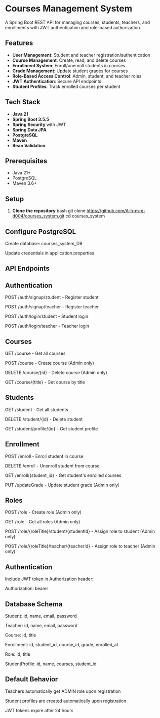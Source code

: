 # Courses Management System

A Spring Boot REST API for managing courses, students, teachers, and enrollments with JWT authentication and role-based authorization.

## Features

- **User Management**: Student and teacher registration/authentication
- **Course Management**: Create, read, and delete courses
- **Enrollment System**: Enroll/unenroll students in courses
- **Grade Management**: Update student grades for courses
- **Role-Based Access Control**: Admin, student, and teacher roles
- **JWT Authentication**: Secure API endpoints
- **Student Profiles**: Track enrolled courses per student

## Tech Stack

- **Java 21**
- **Spring Boot 3.5.5**
- **Spring Security** with JWT
- **Spring Data JPA**
- **PostgreSQL**
- **Maven**
- **Bean Validation**

## Prerequisites

- Java 21+
- PostgreSQL
- Maven 3.6+

## Setup

1. **Clone the repository**
bash
git clone <https://github.com/A-h-m-e-d004/courses_system.git>
cd courses_system

## Configure PostgreSQL

Create database: courses_system_DB

Update credentials in application.properties

## API Endpoints
## Authentication
POST /auth/signup/student - Register student

POST /auth/signup/teacher - Register teacher

POST /auth/login/student - Student login

POST /auth/login/teacher - Teacher login

## Courses
GET /course - Get all courses

POST /course - Create course (Admin only)

DELETE /course/{id} - Delete course (Admin only)

GET /course/{title} - Get course by title

## Students
GET /student - Get all students

DELETE /student/{id} - Delete student

GET /student/profile/{id} - Get student profile

## Enrollment
POST /enroll - Enroll student in course

DELETE /enroll - Unenroll student from course

GET /enroll/{student_id} - Get student's enrolled courses

PUT /updateGrade - Update student grade (Admin only)

## Roles
POST /role - Create role (Admin only)

GET /role - Get all roles (Admin only)

POST /role/{roleTitle}/student/{studentId} - Assign role to student (Admin only)

POST /role/{roleTitle}/teacher/{teacherId} - Assign role to teacher (Admin only)

## Authentication
Include JWT token in Authorization header:

Authorization: bearer <your-jwt-token>

## Database Schema
Student: id, name, email, password

Teacher: id, name, email, password

Course: id, title

Enrollment: id, student_id, course_id, grade, enrolled_at

Role: id, title

StudentProfile: id, name, courses, student_id

## Default Behavior
Teachers automatically get ADMIN role upon registration

Student profiles are created automatically upon registration

JWT tokens expire after 24 hours
